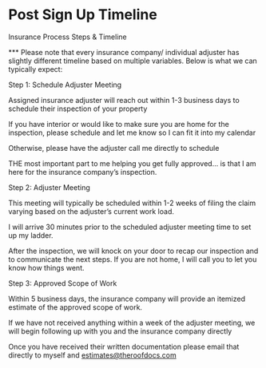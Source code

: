 # Post Sign Up Timeline

Insurance Process Steps & Timeline

*** Please note that every insurance company/ individual adjuster has slightly different timeline based on multiple variables. Below is what we can typically expect:

Step 1: Schedule Adjuster Meeting

Assigned insurance adjuster will reach out within 1-3 business days to schedule their inspection of your property

If you have interior or would like to make sure you are home for the inspection, please schedule and let me know so I can fit it into my calendar

Otherwise, please have the adjuster call me directly to schedule

THE most important part to me helping you get fully approved… is that I am here for the insurance company’s inspection.

Step 2: Adjuster Meeting

This meeting will typically be scheduled within 1-2 weeks of filing the claim varying based on the adjuster’s current work load.

I will arrive 30 minutes prior to the scheduled adjuster meeting time to set up my ladder.

After the inspection, we will knock on your door to recap our inspection and to communicate the next steps. If you are not home, I will call you to let you know how things went.

Step 3: Approved Scope of Work

Within 5 business days, the insurance company will provide an itemized estimate of the approved scope of work.

If we have not received anything within a week of the adjuster meeting, we will begin following up with you and the insurance company directly

Once you have received their written documentation please email that directly to myself and estimates@theroofdocs.com